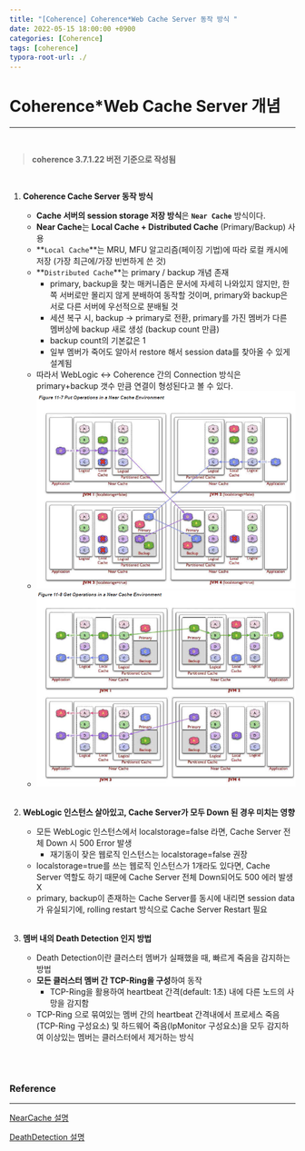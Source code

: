 ```yaml
---
title: "[Coherence] Coherence*Web Cache Server 동작 방식 "
date: 2022-05-15 18:00:00 +0900
categories: [Coherence]
tags: [coherence]
typora-root-url: ./
---
```



# **Coherence*Web Cache Server 개념**

---

<br/>

> **coherence 3.7.1.22 버전 기준으로 작성됨**

<br/>

1. **Coherence Cache Server 동작 방식**

   - **Cache 서버의  session storage 저장 방식**은 **`Near Cache`** 방식이다.
   - **Near Cache**는 **Local Cache + Distributed Cache** (Primary/Backup) 사용
   - **`Local Cache`**는 MRU, MFU 알고리즘(페이징 기법)에 따라 로컬 캐시에 저장 (가장 최근에/가장 빈번하게 쓴 것)
   - **`Distributed Cache`**는 primary / backup 개념 존재
     - primary, backup을 찾는 매커니즘은 문서에 자세히 나와있지 않지만, 한쪽 서버로만 몰리지 않게 분배하여 동작할 것이며, primary와 backup은 서로 다른 서버에 우선적으로 분배될 것
     - 세션 복구 시, backup -> primary로 전환, primary를 가진 멤버가 다른 멤버상에 backup 새로 생성 (backup count 만큼)
     -  backup count의 기본값은 1
     - 일부 멤버가 죽어도 알아서 restore 해서 session data를 찾아올 수 있게 설계됨
   - 따라서 WebLogic <-> Coherence 간의 Connection 방식은 primary+backup 갯수 만큼 연결이 형성된다고 볼 수 있다.
   - ![image-20220620153205471](/../assets/img/posts/image-20220620153205471.png)
   - ![image-20220620153221501](/../assets/img/posts/image-20220620153221501.png)

   <br/>

2. **WebLogic 인스턴스 살아있고, Cache Server가 모두 Down 된 경우 미치는 영향**

   - 모든 WebLogic 인스턴스에서 localstorage=false 라면, Cache Server 전체 Down 시 500 Error 발생
     - 재기동이 잦은 웹로직 인스턴스는 localstorage=false 권장
   - localstorage=true를 쓰는 웹로직 인스턴스가 1개라도 있다면, Cache Server 역할도 하기 때문에 Cache Server 전체 Down되어도 500 에러 발생 X
   - primary, backup이 존재하는 Cache Server를 동시에 내리면 session data가 유실되기에, rolling restart 방식으로 Cache Server Restart 필요

   <br/>

3. **멤버 내의 Death Detection 인지 방법**

   - Death Detection이란 클러스터 멤버가 실패했을 때, 빠르게 죽음을 감지하는 방법
   - **모든 클러스터 멤버 간 TCP-Ring을 구성**하여 동작
     - TCP-Ring을 활용하여 heartbeat 간격(default: 1초) 내에 다른 노드의 사망을 감지함 
   - TCP-Ring 으로 묶여있는 멤버 간의 heartbeat 간격내에서 프로세스 죽음(TCP-Ring 구성요소) 및 하드웨어 죽음(IpMonitor 구성요소)을 모두 감지하여 이상있는 멤버는 클러스터에서 제거하는 방식



<br/>

<br/>

### **Reference**

---

[NearCache 설명](https://docs.oracle.com/cd/E24290_01/coh.371/e22837/cache_intro.htm#COHDG321)

[DeathDetection 설명](https://docs.oracle.com/cd/E24290_01/coh.371/e22837/cluster_setup.htm#COHDG5456)




